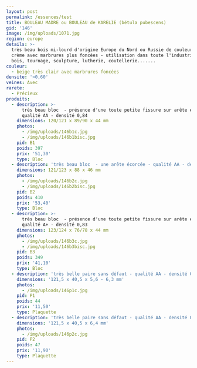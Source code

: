 ```yaml
---
layout: post
permalink: /essences/test
title: BOULEAU MADRE ou BOULEAU de KARELIE (bétula pubescens)
gid: '146'
image: /img/uploads/1071.jpg
region: europe
details: >-
  très beau bois mi-lourd d'origine Europe du Nord ou Russie de couleur blanc
  crème avec marbrures plus foncées - utilisation dans toute l'industrie du
  bois, tournage, sculpture, lutherie, coutellerie.......
couleur:
  - beige très clair avec marbrures foncées
densite: '>0,60'
veines: Avec
rarete:
  - Précieux
produits:
  - description: >-
      très beau bloc  - présence d'une toute petite fissure sur arête en bout -
      qualité AA - densité 0,84
    dimensions: 120/121 x 89/90 x 44 mm
    photos:
      - /img/uploads/146b1c.jpg
      - /img/uploads/146b1bisc.jpg
    pid: B1
    poids: 397
    prix: '51,30'
    type: Bloc
  - description: 'très beau bloc  - une arête écorcée - qualité AA - densité 0,83'
    dimensions: 121/123 x 88 x 46 mm
    photos:
      - /img/uploads/146b2c.jpg
      - /img/uploads/146b2bisc.jpg
    pid: B2
    poids: 410
    prix: '53,40'
    type: Bloc
  - description: >-
      très beau bloc  - présence d'une toute petite fissure sur arête en bout -
      qualité A+ - densité 0,83
    dimensions: 123/124 x 76/78 x 44 mm
    photos:
      - /img/uploads/146b3c.jpg
      - /img/uploads/146b3bisc.jpg
    pid: B3
    poids: 349
    prix: '41,10'
    type: Bloc
  - description: 'très belle paire sans défaut - qualité AA - densité 0,78'
    dimensions: '121,5 x 40,5 x 5,6 - 6,3 mm'
    photos:
      - /img/uploads/146p1c.jpg
    pid: P1
    poids: 44
    prix: '11,50'
    type: Plaquette
  - description: 'très belle paire sans défaut - qualité AA - densité 0,74'
    dimensions: '121,5 x 40,5 x 6,4 mm'
    photos:
      - /img/uploads/146p2c.jpg
    pid: P2
    poids: 47
    prix: '11,90'
    type: Plaquette
---
```


